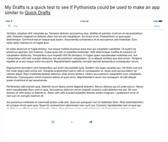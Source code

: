 My Drafts is a quick test to see if Pythonista could be used to make an app similar to [Quick Drafts]()

![](screen.png)